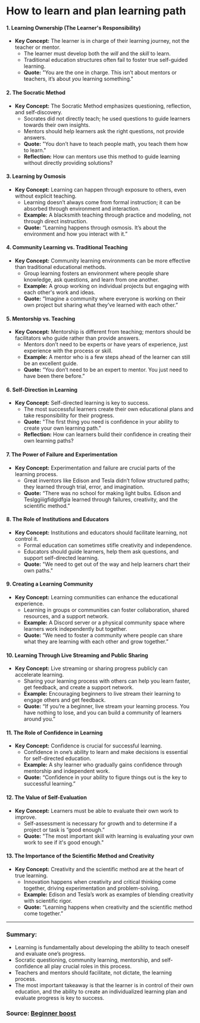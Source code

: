 # How to learn and plan learning path
#### 1. **Learning Ownership (The Learner's Responsibility)** 
- **Key Concept:** The learner is in charge of their learning journey, not the teacher or mentor.
  - The learner must develop both the *will* and the *skill* to learn.
  - Traditional education structures often fail to foster true self-guided learning.  
  - **Quote:** "You are the one in charge. This isn’t about mentors or teachers, it’s about *you* learning something."

#### 2. **The Socratic Method**  
- **Key Concept:** The Socratic Method emphasizes questioning, reflection, and self-discovery.
  - Socrates did not directly teach; he used questions to guide learners towards their own insights.
  - Mentors should help learners ask the right questions, not provide answers.
  - **Quote:** "You don’t have to teach people math, you teach them how to learn."  
  - **Reflection:** How can mentors use this method to guide learning without directly providing solutions?  

#### 3. **Learning by Osmosis**  
- **Key Concept:** Learning can happen through exposure to others, even without explicit teaching.
  - Learning doesn’t always come from formal instruction; it can be absorbed through environment and interaction.  
  - **Example:** A blacksmith teaching through practice and modeling, not through direct instruction.  
  - **Quote:** “Learning happens through osmosis. It’s about the environment and how you interact with it.”

#### 4. **Community Learning vs. Traditional Teaching**  
- **Key Concept:** Community learning environments can be more effective than traditional educational methods.
  - Group learning fosters an environment where people share knowledge, ask questions, and learn from one another.  
  - **Example:** A group working on individual projects but engaging with each other's work and ideas.
  - **Quote:** “Imagine a community where everyone is working on their own project but sharing what they’ve learned with each other.”

#### 5. **Mentorship vs. Teaching**  
- **Key Concept:** Mentorship is different from teaching; mentors should be facilitators who guide rather than provide answers.
  - Mentors don’t need to be experts or have years of experience, just experience with the process or skill.  
  - **Example:** A mentor who is a few steps ahead of the learner can still be an excellent guide.  
  - **Quote:** “You don’t need to be an expert to mentor. You just need to have been there before.”

#### 6. **Self-Direction in Learning**  
- **Key Concept:** Self-directed learning is key to success.
  - The most successful learners create their own educational plans and take responsibility for their progress.
  - **Quote:** "The first thing you need is confidence in your ability to create your own learning path."  
  - **Reflection:** How can learners build their confidence in creating their own learning paths?  

#### 7. **The Power of Failure and Experimentation**  
- **Key Concept:** Experimentation and failure are crucial parts of the learning process.
  - Great inventors like Edison and Tesla didn’t follow structured paths; they learned through trial, error, and imagination.  
  - **Quote:** “There was no school for making light bulbs. Edison and Teslggiiigfidgidfgia learned through failures, creativity, and the scientific method.”

#### 8. **The Role of Institutions and Educators**  
- **Key Concept:** Institutions and educators should facilitate learning, not control it.
  - Formal education can sometimes stifle creativity and independence.  
  - Educators should guide learners, help them ask questions, and support self-directed learning.  
  - **Quote:** "We need to get out of the way and help learners chart their own paths."

#### 9. **Creating a Learning Community**  
- **Key Concept:** Learning communities can enhance the educational experience.
  - Learning in groups or communities can foster collaboration, shared resources, and a support network.
  - **Example:** A Discord server or a physical community space where learners work independently but together.  
  - **Quote:** “We need to foster a community where people can share what they are learning with each other and grow together.”

#### 10. **Learning Through Live Streaming and Public Sharing**  
- **Key Concept:** Live streaming or sharing progress publicly can accelerate learning.
  - Sharing your learning process with others can help you learn faster, get feedback, and create a support network.
  - **Example:** Encouraging beginners to live stream their learning to engage others and get feedback.
  - **Quote:** “If you’re a beginner, live stream your learning process. You have nothing to lose, and you can build a community of learners around you.”

#### 11. **The Role of Confidence in Learning**  
- **Key Concept:** Confidence is crucial for successful learning.
  - Confidence in one’s ability to learn and make decisions is essential for self-directed education.  
  - **Example:** A shy learner who gradually gains confidence through mentorship and independent work.
  - **Quote:** “Confidence in your ability to figure things out is the key to successful learning.”

#### 12. **The Value of Self-Evaluation**  
- **Key Concept:** Learners must be able to evaluate their own work to improve.
  - Self-assessment is necessary for growth and to determine if a project or task is “good enough.”  
  - **Quote:** "The most important skill with learning is evaluating your own work to see if it's good enough."

#### 13. **The Importance of the Scientific Method and Creativity**  
- **Key Concept:** Creativity and the scientific method are at the heart of true learning.
  - Innovation happens when creativity and critical thinking come together, driving experimentation and problem-solving.  
  - **Example:** Edison and Tesla’s work as examples of blending creativity with scientific rigor.  
  - **Quote:** “Learning happens when creativity and the scientific method come together.”

---

### Summary:
- Learning is fundamentally about developing the ability to teach oneself and evaluate one’s progress.
- Socratic questioning, community learning, mentorship, and self-confidence all play crucial roles in this process.
- Teachers and mentors should facilitate, not dictate, the learning process.
- The most important takeaway is that the learner is in control of their own education, and the ability to create an individualized learning plan and evaluate progress is key to success.

### Source: [Beginner boost](https://www.youtube.com/watch?v=pqtunIxcob0) 
